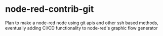 # node-red-contrib-git
Plan to make a node-red node using git apis and other ssh based methods, eventually adding CI/CD functionality to node-red's graphic flow generator
